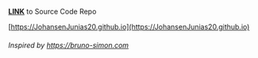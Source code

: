 [**LINK**](https://github.com/JohansenJunias20/portofolio) to Source Code Repo
  
[https://JohansenJunias20.github.io](https://JohansenJunias20.github.io)


###### <i>Inspired by https://bruno-simon.com</i>
  
